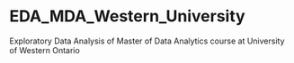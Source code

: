 # EDA_MDA_Western_University
Exploratory Data Analysis of Master of Data Analytics course at University of Western Ontario
